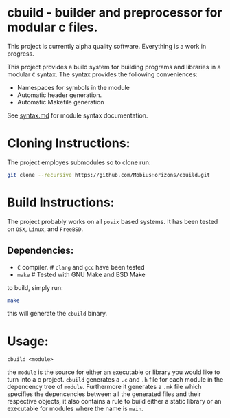 # cbuild - builder and preprocessor for modular c files.

This project is currently alpha quality software.
Everything is a work in progress.

This project provides a build system for building programs and libraries in a modular `C` syntax.
The syntax provides the following conveniences:

* Namespaces for symbols in the module
* Automatic header generation.
* Automatic Makefile generation

See [syntax.md](./syntax.md) for module syntax documentation.

# Cloning Instructions:
The project employes submodules so to clone run:

```sh
git clone --recursive https://github.com/MobiusHorizons/cbuild.git
```

# Build Instructions:
The project probably works on all `posix` based systems. It has been tested on `OSX`, `Linux`, and `FreeBSD`.

## Dependencies:
* `C` compiler.  # `clang` and `gcc` have been tested
* `make`         # Tested with GNU Make and BSD Make

to build, simply run:
```sh
make
```

this will generate the `cbuild` binary.

# Usage:

`cbuild <module>`

the `module` is the source for either an executable or library you would like to turn into a c project.
`cbuild` generates a `.c` and `.h` file for each module in the depencency tree of `module`. Furthermore it generates a
`.mk` file which specifies the depencencies between all the generated files and their respective objects, it also
contains a rule to build either a static library or an executable for modules where the name is `main`.

